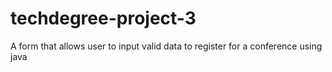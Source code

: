 # techdegree-project-3
A form that allows user to input valid data to register for a conference using java
